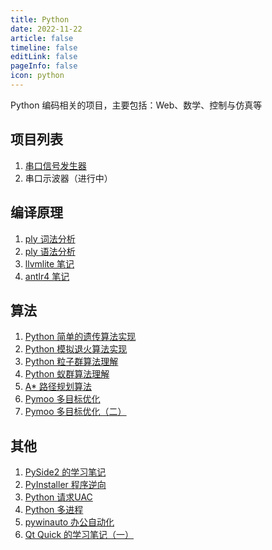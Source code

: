 ```yaml
---
title: Python 
date: 2022-11-22    
article: false
timeline: false
editLink: false 
pageInfo: false
icon: python   
---    
```


Python 编码相关的项目，主要包括：Web、数学、控制与仿真等  
  

## 项目列表    

1. [串口信号发生器](./multithread/signal-generator.md)   
2. 串口示波器（进行中）  

## 编译原理  
1. [ply 词法分析](./ply/lex/REAMDE.md)  
2. [ply 语法分析](./ply/yacc/README.md)  
3. [llvmlite 笔记](./llvmlite/README.md)  
4. [antlr4 笔记](./antlr4/README.md)

## 算法  
1. [Python 简单的遗传算法实现](./algorithm/ga/README.md)  
2. [Python 模拟退火算法实现](./algorithm/sa/README.md)  
3. [Python 粒子群算法理解](./algorithm/pso/README.md)  
4. [Python 蚁群算法理解](./algorithm/aco/README.md)  
5. [A* 路径规划算法](./algorithm/a-star/README.md)  
6. [Pymoo 多目标优化](./pymoo/README.md)  
7. [Pymoo 多目标优化（二）](./pymoo/README2.md)

## 其他  
1. [PySide2 的学习笔记](./pyside2/README.md)  
2. [PyInstaller 程序逆向](./pyinstaller-inversion/README.md)  
3. [Python 请求UAC](./uac.md)  
4. [Python 多进程](./multiprocessing.md)  
5. [pywinauto 办公自动化](./pywinauto/README.md)  
6. [Qt Quick 的学习笔记（一）](./qt_quick/README.md)